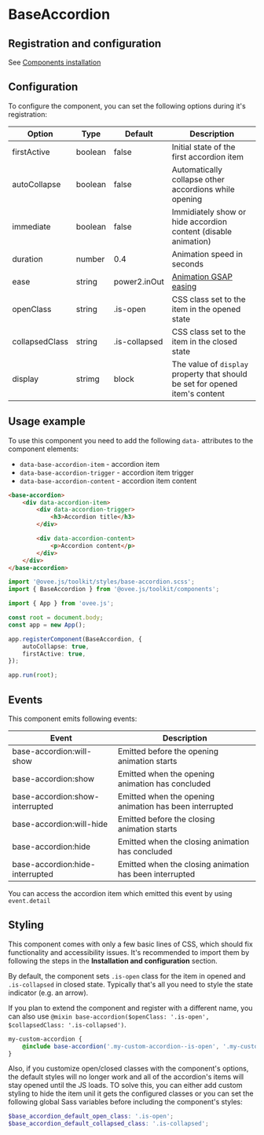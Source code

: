 # BaseAccordion

## Registration and configuration

See [Components installation](/docs/registration.md#components)

## Configuration

To configure the component, you can set the following options during it's registration:

|	Option			|	Type		|	Default			|	Description																		|
|	---				|	---			|	---				|	---																				|
|	firstActive		|	boolean		|	false			|	Initial state of the first accordion item										|
|	autoCollapse	|	boolean		|	false			|	Automatically collapse other accordions while opening							|
|	immediate		|	boolean		|	false			|	Immidiately show or hide accordion content (disable animation)					|
|	duration		|	number		|	0.4				|	Animation speed in seconds														|
|	ease			|	string		|	power2.inOut	|	[Animation GSAP easing](https://greensock.com/docs/v3/Eases)					|
|   openClass		| 	string		|	.is-open		|	CSS class set to the item in the opened state									|
|   collapsedClass	| 	string		|	.is-collapsed	|	CSS class set to the item in the closed state									|
|   display			| 	strimg		|	block			| 	The value of `display` property that should be set for opened item's content 	|

## Usage example

To use this component you need to add the following `data-` attributes to the component elements:

- `data-base-accordion-item` - accordion item
- `data-base-accordion-trigger` - accordion item trigger
- `data-base-accordion-content` - accordion item content

```html
<base-accordion>
	<div data-accordion-item>
		<div data-accordion-trigger>
			<h3>Accordion title</h3>
		</div>

		<div data-accordion-content>
			<p>Accordion content</p>
		</div>
	</div>
</base-accordion>
```

```ts
import '@ovee.js/toolkit/styles/base-accordion.scss';
import { BaseAccordion } from '@ovee.js/toolkit/components';

import { App } from 'ovee.js';

const root = document.body;
const app = new App();

app.registerComponent(BaseAccordion, {
	autoCollapse: true,
	firstActive: true,
});

app.run(root);
```

## Events

This component emits following events:

|	Event							 |	Description												|
|	---								 |	---														|
|	base-accordion:will-show		 |	Emitted before the opening animation starts				|
|	base-accordion:show				 |	Emitted when the opening animation has concluded		|
|	base-accordion:show-interrupted	 |	Emitted when the opening animation has been interrupted	|
|	base-accordion:will-hide		 |	Emitted before the closing animation starts				|
|	base-accordion:hide				 |	Emitted when the closing animation has concluded		|
|	base-accordion:hide-interrupted	 |	Emitted when the closing animation has been interrupted	|

You can access the accordion item which emitted this event by using `event.detail`

## Styling

This component comes with only a few basic lines of CSS, which should fix functionality and accessibility issues. It's recommended to import them by following the steps in the **Installation and configuration** section. 

By default, the component sets `.is-open` class for the item in opened and `.is-collapsed` in closed state. Typically that's all you need to style the state indicator (e.g. an arrow).

If you plan to extend the component and register with a different name, you can also use `@mixin base-accordion($openClass: '.is-open', $collapsedClass: '.is-collapsed')`. 

```scss
my-custom-accordion {
	@include base-accordion('.my-custom-accordion--is-open', '.my-custom-accordion--is-collapsed');
}
```

Also, if you customize open/closed classes with the component's options, the default styles will no longer work and all of the accordion's items will stay opened until the JS loads. TO solve this, you can either add custom styling to hide the item unil it gets the configured classes or you can set the following global Sass variables before including the component's styles:

```scss
$base_accordion_default_open_class: '.is-open';
$base_accordion_default_collapsed_class: '.is-collapsed';
```